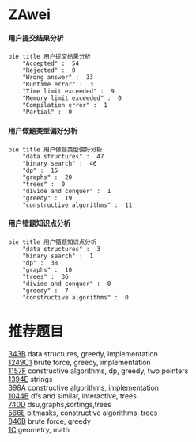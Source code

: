 # ZAwei

<!-- tabs:start -->



#### **用户提交结果分析**

```mermaid
pie title 用户提交结果分析
    "Accepted" :  54
    "Rejected" :  0
    "Wrong answer" :  33
    "Runtime error" :  3
    "Time limit exceeded" :  9
    "Memory limit exceeded" :  0
    "Compilation error" :  1
    "Partial" :  0
```

#### **用户做题类型偏好分析**

```mermaid
pie title 用户做题类型偏好分析
    "data structures" :  47
    "binary search" :  46
    "dp" :  15
    "graphs" :  20
    "trees" :  0
    "divide and conquer" :  1
    "greedy" :  19
    "constructive algorithms" :  11
```
#### **用户错题知识点分析**

```mermaid
pie title 用户错题知识点分析
    "data structures" :  3
    "binary search" :  1
    "dp" :  38
    "graphs" :  10
    "trees" :  36
    "divide and conquer" :  0
    "greedy" :  7
    "constructive algorithms" :  0
```



<!-- tabs:end -->
# 推荐题目
[343B](https://codeforces.com/contest/343/problem/B)		data structures,
                        greedy,
                        implementation		  
[1249C1](https://codeforces.com/contest/1249C/problem/1)		brute force,
                        greedy,
                        implementation		  
[1157F](https://codeforces.com/contest/1157/problem/F)		constructive algorithms,
                        dp,
                        greedy,
                        two pointers		  
[1394E](https://codeforces.com/contest/1394/problem/E)		strings		  
[398A](https://codeforces.com/contest/398/problem/A)		constructive algorithms,
                        implementation		  
[1044B](https://codeforces.com/contest/1044/problem/B)		dfs and similar,
                        interactive,
                        trees		  
[740D](https://codeforces.com/contest/740/problem/D)		dsu,graphs,sortings,trees		  
[566E](https://codeforces.com/contest/566/problem/E)		bitmasks,
                        constructive algorithms,
                        trees		  
[846B](https://codeforces.com/contest/846/problem/B)		brute force,
                        greedy		  
[1C](https://codeforces.com/contest/1/problem/C)		geometry,
                        math		  
